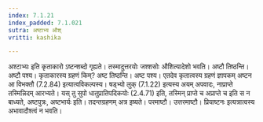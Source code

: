```yaml
---
index: 7.1.21
index_padded: 7.1.021
sutra: अष्टाभ्य औश्
vritti: kashika

---
```

अश्टाभ्यः इति कृताकारो ऽष्टन्शब्दो गृह्यते। तस्मादुत्तरयोः जश्शसोः औशित्यादेशो भवति। अष्टौ तिष्ठन्ति। अष्टौ पश्य। कृताकारस्य ग्रहणं किम्? अष्ट तिष्ठन्ति। अष्ट पश्य। एतदेव कृतात्वस्य ग्रहणं ज्ञापकम् अष्टन आ विभक्तौ (7.2.84) इत्यात्वविकल्पस्य। षड्भ्यो लुक् (7.1.22) इत्यस्य अयम् अपवादः, नाप्राप्ते तस्मिन्निदम् आरभ्यते। यस् तु सुपो धातुप्रातिपदिकयोः (2.4.71) इति, तस्मिन् प्राप्ते च अप्राप्ते च इति स न बाध्यते, अष्टपुत्रः, अष्टभार्यः इति। तदन्तग्रहणम् अत्र इष्यते। परमाष्टौ। उत्तरमाष्टौ। प्रियाष्टनः इत्यत्रात्वस्य अभावादौश्त्वं न भवति।